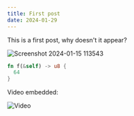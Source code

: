 ```yaml
---
title: First post
date: 2024-01-29
---
```


This is a first post, why doesn't it appear?

![Screenshot 2024-01-15 113543](https://github.com/cbeust/otaku/assets/92322/1270e04d-674d-4e49-bee0-97995c2a9118)

```rust
fn f(&self) -> u8 {
  64
}
```

Video embedded:

![Video](https://github.com/cbeust/otaku/assets/92322/032ede71-066a-4ddf-a9a1-f2dc7cd519a0)




